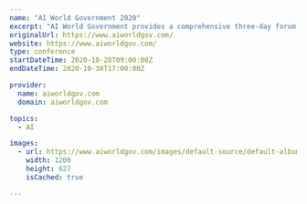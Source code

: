 ```yaml
---
name: "AI World Government 2020"
excerpt: "AI World Government provides a comprehensive three-day forum to educate and inform public sector agencies on proven strategies and tactics to successfully deploy AI and cognitive technologies. With AI technology at the forefront of our everyday lives, there are significant efforts already underway by federal agencies to deploy and integrate data-driven government services."
originalUrl: https://www.aiworldgov.com/
website: https://www.aiworldgov.com/
type: conference
startDateTime: 2020-10-28T09:00:00Z
endDateTime: 2020-10-30T17:00:00Z

provider:
  name: aiworldgov.com
  domain: aiworldgov.com

topics:
  - AI

images:
  - url: https://www.aiworldgov.com/images/default-source/default-album/aigv_og_1200x627.png?sfvrsn=a660b31b_0
    width: 1200
    height: 627
    isCached: true

---
```


